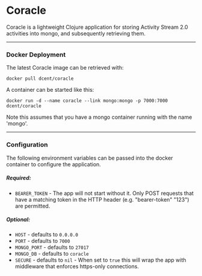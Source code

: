 # Coracle

Coracle is a lightweight Clojure application for storing Activity Stream 2.0 activities into mongo, and subsequently retrieving them.


----------------------
### Docker Deployment

The latest Coracle image can be retrieved with:

    docker pull dcent/coracle

A container can be started like this:

    docker run -d --name coracle --link mongo:mongo -p 7000:7000 dcent/coracle

Note this assumes that you have a mongo container running with the name 'mongo'.


----------------------
### Configuration

The following environment variables can be passed into the docker container to configure the application.

##### Required:

- ``BEARER_TOKEN`` -  The app will not start without it. Only POST requests that have a matching token in the HTTP header (e.g. "bearer-token" "123") are permitted.
   
##### Optional:

- `HOST` - defaults to `0.0.0.0`
- `PORT` - defaults to `7000`
- `MONGO_PORT` - defaults to `27017`
- `MONGO_DB` - defaults to `coracle`
- `SECURE` - defaults to `nil` - When set to `true` this will wrap the app with middleware that enforces https-only connections.
